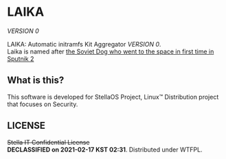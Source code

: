 # LAIKA
*VERSION 0*  

LAIKA: Automatic initramfs Kit Aggregator *VERSION 0*.  
Laika is named after [the Soviet Dog who went to the space in first time in Sputnik 2](https://en.wikipedia.org/wiki/Laika)  

## What is this?
This software is developed for StellaOS Project, Linux™ Distribution project that focuses on Security.  

## LICENSE
~~Stella IT Confidential License~~  
**DECLASSIFIED on 2021-02-17 KST 02:31**. Distributed under WTFPL.  
